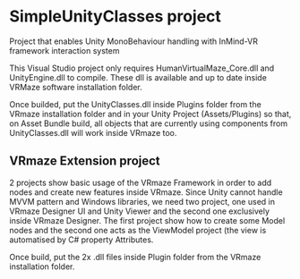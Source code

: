 # SimpleUnityClasses project
Project that enables Unity MonoBehaviour handling with InMind-VR framework interaction system

This Visual Studio project only requires HumanVirtualMaze_Core.dll and UnityEngine.dll to compile. These dll is available and up to date inside VRMaze software installation folder.

Once builded, put the UnityClasses.dll inside Plugins folder from the VRmaze installation folder and in your Unity Project (Assets/Plugins) so that, on Asset Bundle build, all objects that are currently using components from UnityClasses.dll will work inside VRmaze too.

## VRmaze Extension project

2 projects show basic usage of the VRmaze Framework in order to add nodes and create new features inside VRmaze. Since Unity cannot handle MVVM pattern and Windows libraries, we need two project, one used in VRmaze Designer UI and Unity Viewer and the second one exclusively inside VRmaze Designer. The first project show how to create some Model nodes and the second one acts as the ViewModel project (the view is automatised by C# property Attributes.

Once build, put the 2x .dll files inside Plugin folder from the VRmaze installation folder.
